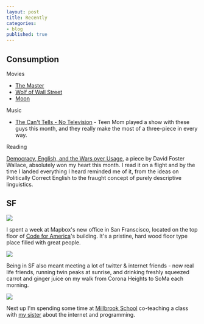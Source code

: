 ```yaml
---
layout: post
title: Recently
categories:
- blog
published: true
---
```


## Consumption

Movies

* [The Master](http://www.imdb.com/title/tt1560747/)
* [Wolf of Wall Street](http://www.imdb.com/title/tt0993846/)
* [Moon](http://www.imdb.com/title/tt1182345/)

Music

* [The Can't Tells - No Television](http://thecanttells.com/) - Teen Mom played
  a show with these guys this month, and they really make the most of a three-piece
  in every way.

Reading

[Democracy, English, and the Wars over Usage](http://instruct.westvalley.edu/lafave/DFW_present_tense.html),
a piece by David Foster Wallace, absolutely won my heart this month. I read
it on a flight and by the time I landed everything I heard reminded me of it,
from the ideas on Politically Correct English to the fraught concept of
purely descriptive linguistics.

## SF

![](http://farm6.staticflickr.com/5527/12061147465_0f0653b8dc_b.jpg)

I spent a week at Mapbox's new office in San Franscisco, located on the top
floor of [Code for America](http://codeforamerica.org/)'s building. It's a
pristine, hard wood floor type place filled with great people.

![](http://farm3.staticflickr.com/2845/12061153945_5c22ae4e20_b.jpg)

Being in SF also meant meeting a lot of twitter & internet friends - now real life friends,
running twin peaks at sunrise, and drinking freshly squeezed carrot and ginger
juice on my walk from Corona Heights to SoMa each morning.

![](http://farm8.staticflickr.com/7298/12061556044_4397afb213_h.jpg)

Next up I'm spending some time at [Millbrook School](http://www.millbrook.org/podium/default.aspx?t=132079)
co-teaching a class with [my sister](http://sarahmacwright.com/) about the internet
and programming.

